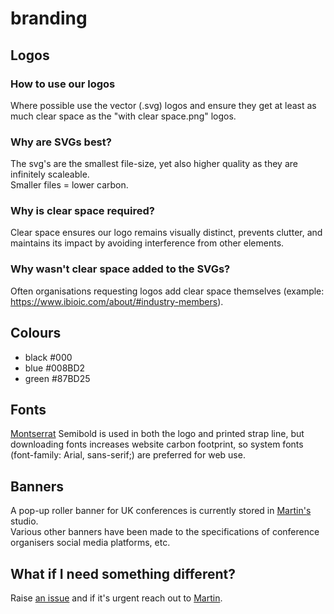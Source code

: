 # branding
## Logos
### How to use our logos
Where possible use the vector (.svg) logos and ensure they get at least as much clear space as the "with clear space.png" logos.
### Why are SVGs best?
The svg's are the smallest file-size, yet also higher quality as they are infinitely scaleable.  
Smaller files = lower carbon.  
### Why is clear space required?
Clear space ensures our logo remains visually distinct, prevents clutter, and maintains its impact by avoiding interference from other elements.
### Why wasn't clear space added to the SVGs?
Often organisations requesting logos add clear space themselves (example: https://www.ibioic.com/about/#industry-members).
## Colours
- black #000
- blue #008BD2
- green #87BD25
## Fonts
[Montserrat](https://github.com/JulietaUla/Montserrat) Semibold is used in both the logo and printed strap line, but downloading fonts increases website carbon footprint, so system fonts (font-family: Arial, sans-serif;) are preferred for web use.
## Banners
A pop-up roller banner for UK conferences is currently stored in [Martin's](https://amy.bo/Martin-links) studio.  
Various other banners have been made to the specifications of conference organisers social media platforms, etc.
## What if I need something different?
Raise [an issue](https://github.com/amy-bo/branding/issues) and if it's urgent reach out to [Martin](https://amy.bo/Martin-links).

